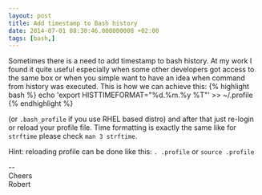 ```yaml
---
layout: post
title: Add timestamp to Bash history
date: 2014-07-01 08:30:46.000000000 +02:00
tags: [bash,]
---
```

Sometimes there is a need to add timestamp to bash history.
At my work I found it quite useful especially when some other developers 
got access to the same box or when you simple want to have an idea when command from history was executed.
This is how we can achieve this: 
{% highlight bash %}
echo 'export HISTTIMEFORMAT="%d.%m.%y %T"' >> ~/.profile
{% endhighlight %}    
    
(or `.bash_profile` if you use RHEL based distro) and after that just re-login or reload your profile file.
Time formatting is exactly the same like for `strftime` please check `man 3 strftime`.

Hint: reloading profile can be done like this:
`. .profile` or `source .profile`


--     
Cheers   
Robert
